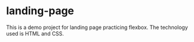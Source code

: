 # landing-page

This is a demo project for landing page practicing flexbox. The technology used is HTML and CSS.
